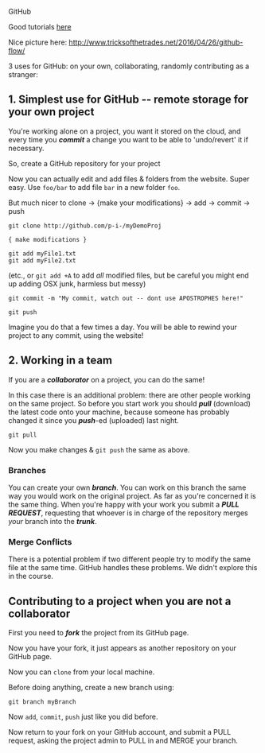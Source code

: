 GitHub

Good tutorials [here](https://www.youtube.com/watch?v=0fKg7e37bQE&list=PLoYCgNOIyGAB_8_iq1cL8MVeun7cB6eNc&index=14)

Nice picture here:  http://www.tricksofthetrades.net/2016/04/26/github-flow/

3 uses for GitHub: on your own, collaborating, randomly contributing as a stranger:


## 1. Simplest use for GitHub -- remote storage for your own project

You're working alone on a project, you want it stored on the cloud, and every time you ***commit*** a change you want to be able to 'undo/revert' it if necessary.

So, create a GitHub repository for your project

Now you can actually edit and add files & folders from the website. Super easy.  Use `foo/bar` to add file `bar` in a new folder `foo`.

But much nicer to  clone -> {make your modifications} -> add -> commit -> push

    git clone http://github.com/p-i-/myDemoProj
    
    { make modifications }
    
    git add myFile1.txt
    git add myFile2.txt
    
(etc.,  or `git add +A` to add *all* modified files, but be careful you might end up adding OSX junk, harmless but messy)
    
    git commit -m "My commit, watch out -- dont use APOSTROPHES here!"
    
    git push
    
Imagine you do that a few times a day. You will be able to rewind your project to any commit, using the website!


## 2. Working in a team

If you are a ***collaborator*** on a project, you can do the same!

In this case there is an additional problem: there are other people working on the same project. So before you start work you should ***pull*** (download) the latest code onto your machine, because someone has probably changed it since you ***push***-ed (uploaded) last night.

    git pull
    
Now you make changes & `git push`  the same as above.

### Branches

You can create your own ***branch***.  You can work on this branch the same way you would work on the original project. As far as you're concerned it is the same thing. When you're happy with your work you submit a ***PULL REQUEST***, requesting that whoever is in charge of the repository merges *your* branch into the ***trunk***.

### Merge Conflicts

There is a potential problem if two different people try to modify the same file at the same time.  GitHub handles these problems. We didn't explore this in the course.


## Contributing to a project when you are not a collaborator

First you need to ***fork*** the project from its GitHub page.

Now you have your fork, it just appears as another repository on your GitHub page.

Now you can `clone` from your local machine.

Before doing anything, create a new branch using:

    git branch myBranch
    
Now `add`, `commit`, `push` just like you did before.

Now return to your fork on your GitHub account, and submit a PULL request, asking the project admin to PULL in and MERGE your branch.

